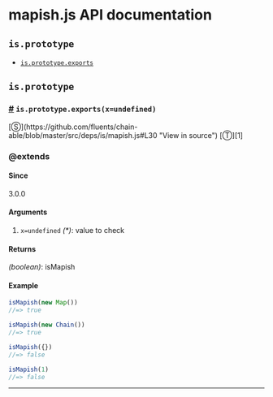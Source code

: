 # mapish.js API documentation

<!-- div class="toc-container" -->

<!-- div -->

## `is.prototype`
* <a href="#is-prototype-exports">`is.prototype.exports`</a>

<!-- /div -->

<!-- /div -->

<!-- div class="doc-container" -->

<!-- div -->

## `is.prototype`

<!-- div -->

<h3 id="is-prototype-exports"><a href="#is-prototype-exports">#</a>&nbsp;<code>is.prototype.exports(x=undefined)</code></h3>
[&#x24C8;](https://github.com/fluents/chain-able/blob/master/src/deps/is/mapish.js#L30 "View in source") [&#x24C9;][1]




### @extends



#### Since
3.0.0

#### Arguments
1. `x=undefined` *(&#42;)*: value to check

#### Returns
*(boolean)*: isMapish

#### Example
```js
isMapish(new Map())
//=> true

isMapish(new Chain())
//=> true

isMapish({})
//=> false

isMapish(1)
//=> false

```
---

<!-- /div -->

<!-- /div -->

<!-- /div -->

 [1]: #is.prototype "Jump back to the TOC."
